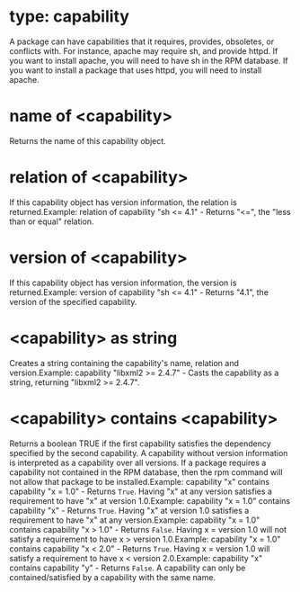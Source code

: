# type: capability

A package can have capabilities that it requires, provides, obsoletes, or conflicts with. For instance, apache may require sh, and provide httpd. If you want to install apache, you will need to have sh in the RPM database. If you want to install a package that uses httpd, you will need to install apache.

# name of &lt;capability&gt;

Returns the name of this capability object.

# relation of &lt;capability&gt;

If this capability object has version information, the relation is returned.Example: relation of capability &quot;sh &lt;= 4.1&quot; - Returns &quot;&lt;=&quot;, the &quot;less than or equal&quot; relation.

# version of &lt;capability&gt;

If this capability object has version information, the version is returned.Example: version of capability &quot;sh &lt;= 4.1&quot; - Returns &quot;4.1&quot;, the version of the specified capability.

# &lt;capability&gt; as string

Creates a string containing the capability&#39;s name, relation and version.Example: capability &quot;libxml2 &gt;= 2.4.7&quot; - Casts the capability as a string, returning &quot;libxml2 &gt;= 2.4.7&quot;.

# &lt;capability&gt; contains &lt;capability&gt;

Returns a boolean TRUE if the first capability satisfies the dependency specified by the second capability. A capability without version information is interpreted as a capability over all versions. If a package requires a capability not contained in the RPM database, then the rpm command will not allow that package to be installed.Example: capability &quot;x&quot; contains capability &quot;x = 1.0&quot; - Returns `True`. Having &quot;x&quot; at any version satisfies a requirement to have &quot;x&quot; at version 1.0.Example: capability &quot;x = 1.0&quot; contains capability &quot;x&quot; - Returns `True`. Having &quot;x&quot; at version 1.0 satisfies a requirement to have &quot;x&quot; at any version.Example: capability &quot;x = 1.0&quot; contains capability &quot;x &gt; 1.0&quot; - Returns `False`. Having x = version 1.0 will not satisfy a requirement to have x &gt; version 1.0.Example: capability &quot;x = 1.0&quot; contains capability &quot;x &lt; 2.0&quot;  - Returns `True`. Having x = version 1.0 will satisfy a requirement to have x &lt; version 2.0.Example: capability &quot;x&quot; contains capability &quot;y&quot; - Returns `False`. A capability can only be contained/satisfied by a capability with the same name.
